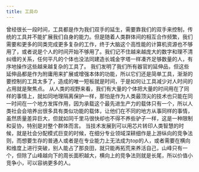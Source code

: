 ```yaml
---
title: 工具の
---
```


曾经很长一段时间，工具都是作为我们双手的延生，需要靠我们的双手来控制，传统的工具并不能扩展我们自身的能力。但是随着人类群体间的相互合作频繁，我们需要和更多的同类完成更多复杂的工作，终于大脑这个高性能的计算机资源也不够用了，或者说是个人的时间开始不够用了。我们记不住越来越庞大的数字和理不清纠缠的关系，任何平凡的个体也没法同建造长城金字塔一样凑齐足够数量的人，有序地操作这些越来越复杂的工具了。 我们发明了我们所有器官的延伸品，但这些延伸品都是作为附庸用来扩展或增强本体的功能，所以它们还是简单工具，渐渐的要控制的工具太多了，造成的唯一短板就是时间，于是如何让工具减少对人时间的占用就是聚焦点。 从人类的视野来看，我们有大量的个体把大量的时间用在了同样的事情上，就如同地理隔离保护一样，那怕是作为人类最顶尖的技术也只能在同一时间在一个地方发挥作用，因为承载这个最先进生产力的载体只有一个，所以人类社会会培养出很多具有类似功能的载体，让他们在不同的地方从事同样的事情，虽然质量差异巨大，但就如同千里马很快却也不得不养些驴子一样，这是一种限制和妥协，特别是对整个群体而言。 当技术发展到可以用芯片转印人类智慧的时候，就是社会分配模式巨变的时候，在细分专业领域深耕细作是上游纵向的竞争法则，而想要生存的普通人或者是在专业能力上无法成为top的人，或者需要在横向和维度上进行突破，别人能占了那良田，就只能再拓荒来养活自己，山峰只有一个，但除了山峰越向下的周长面积越大，横向上的竞争法则就是长尾，所以价值小竞争小，可以容纳更多的人。